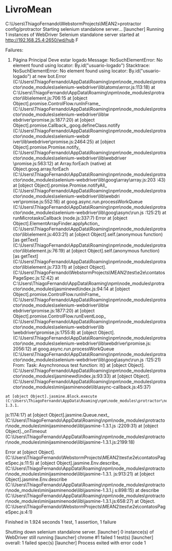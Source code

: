 # LivroMean
C:\Users\ThiagoFernando\WebstormProjects\MEAN2>protractor config/protractor
Starting selenium standalone server...
[launcher] Running 1 instances of WebDriver
Selenium standalone server started at http://192.168.25.4:2650/wd/hub
F

Failures:

  1) Página Principal Deve estar logado
   Message:
     NoSuchElementError: No element found using locator: By.id("usuario-logado")
   Stacktrace:
     NoSuchElementError: No element found using locator: By.id("usuario-logado")
    at new bot.Error (C:\Users\ThiagoFernando\AppData\Roaming\npm\node_modules\protractor\node_modules\selenium-webdriver\lib\atoms\error.js:113:18)
    at C:\Users\ThiagoFernando\AppData\Roaming\npm\node_modules\protractor\lib\element.js:706:15
    at [object Object].promise.ControlFlow.runInFrame_ (C:\Users\ThiagoFernando\AppData\Roaming\npm\node_modules\protractor\node_modules\selenium-webdriver\lib\w
ebdriver\promise.js:1877:20)
    at [object Object].promise.Callback_.goog.defineClass.notify (C:\Users\ThiagoFernando\AppData\Roaming\npm\node_modules\protractor\node_modules\selenium-webdr
iver\lib\webdriver\promise.js:2464:25)
    at [object Object].promise.Promise.notify_ (C:\Users\ThiagoFernando\AppData\Roaming\npm\node_modules\protractor\node_modules\selenium-webdriver\lib\webdriver
\promise.js:563:12)
    at Array.forEach (native)
    at Object.goog.array.forEach (C:\Users\ThiagoFernando\AppData\Roaming\npm\node_modules\protractor\node_modules\selenium-webdriver\lib\goog\array\array.js:203
:43)
    at [object Object].promise.Promise.notifyAll_ (C:\Users\ThiagoFernando\AppData\Roaming\npm\node_modules\protractor\node_modules\selenium-webdriver\lib\webdri
ver\promise.js:552:16)
    at goog.async.run.processWorkQueue (C:\Users\ThiagoFernando\AppData\Roaming\npm\node_modules\protractor\node_modules\selenium-webdriver\lib\goog\async\run.js
:125:21)
    at runMicrotasksCallback (node.js:337:7)
Error
    at [object Object].ElementArrayFinder.applyAction_ (C:\Users\ThiagoFernando\AppData\Roaming\npm\node_modules\protractor\lib\element.js:403:21)
    at [object Object].self.(anonymous function) [as getText] (C:\Users\ThiagoFernando\AppData\Roaming\npm\node_modules\protractor\lib\element.js:76:19)
    at [object Object].self.(anonymous function) [as getText] (C:\Users\ThiagoFernando\AppData\Roaming\npm\node_modules\protractor\lib\element.js:733:11)
    at [object Object].<anonymous> (C:\Users\ThiagoFernando\WebstormProjects\MEAN2\test\e2e\contatosPageSpec.js:12:42)
    at C:\Users\ThiagoFernando\AppData\Roaming\npm\node_modules\protractor\node_modules\jasminewd\index.js:94:14
    at [object Object].promise.ControlFlow.runInFrame_ (C:\Users\ThiagoFernando\AppData\Roaming\npm\node_modules\protractor\node_modules\selenium-webdriver\lib\w
ebdriver\promise.js:1877:20)
    at [object Object].promise.ControlFlow.runEventLoop_ (C:\Users\ThiagoFernando\AppData\Roaming\npm\node_modules\protractor\node_modules\selenium-webdriver\lib
\webdriver\promise.js:1755:8)
    at [object Object].<anonymous> (C:\Users\ThiagoFernando\AppData\Roaming\npm\node_modules\protractor\node_modules\selenium-webdriver\lib\webdriver\promise.js:
2056:12)
    at goog.async.run.processWorkQueue (C:\Users\ThiagoFernando\AppData\Roaming\npm\node_modules\protractor\node_modules\selenium-webdriver\lib\goog\async\run.js
:125:21)
From: Task: Asynchronous test function: it()
    at [object Object].<anonymous> (C:\Users\ThiagoFernando\AppData\Roaming\npm\node_modules\protractor\node_modules\jasminewd\index.js:93:33)
    at [object Object].<anonymous> (C:\Users\ThiagoFernando\AppData\Roaming\npm\node_modules\protractor\node_modules\minijasminenode\lib\async-callback.js:45:37)

    at [object Object].jasmine.Block.execute (C:\Users\ThiagoFernando\AppData\Roaming\npm\node_modules\protractor\node_modules\minijasminenode\lib\jasmine-1.3.1.
js:1174:17)
    at [object Object].jasmine.Queue.next_ (C:\Users\ThiagoFernando\AppData\Roaming\npm\node_modules\protractor\node_modules\minijasminenode\lib\jasmine-1.3.1.js
:2209:31)
    at [object Object]._onTimeout (C:\Users\ThiagoFernando\AppData\Roaming\npm\node_modules\protractor\node_modules\minijasminenode\lib\jasmine-1.3.1.js:2199:18)

Error
    at [object Object].<anonymous> (C:\Users\ThiagoFernando\WebstormProjects\MEAN2\test\e2e\contatosPageSpec.js:11:5)
    at [object Object].jasmine.Env.describe_ (C:\Users\ThiagoFernando\AppData\Roaming\npm\node_modules\protractor\node_modules\minijasminenode\lib\jasmine-1.3.1.
js:913:21)
    at [object Object].jasmine.Env.describe (C:\Users\ThiagoFernando\AppData\Roaming\npm\node_modules\protractor\node_modules\minijasminenode\lib\jasmine-1.3.1.j
s:898:15)
    at describe (C:\Users\ThiagoFernando\AppData\Roaming\npm\node_modules\protractor\node_modules\minijasminenode\lib\jasmine-1.3.1.js:658:27)
    at Object.<anonymous> (C:\Users\ThiagoFernando\WebstormProjects\MEAN2\test\e2e\contatosPageSpec.js:4:1)

Finished in 1.924 seconds
1 test, 1 assertion, 1 failure

Shutting down selenium standalone server.
[launcher] 0 instance(s) of WebDriver still running
[launcher] chrome #1 failed 1 test(s)
[launcher] overall: 1 failed spec(s)
[launcher] Process exited with error code 1
